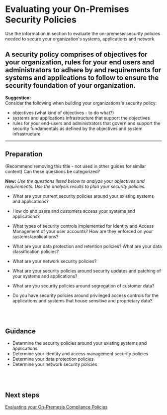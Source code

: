 # Evaluating your On-Premises Security Policies 

Use the information in section to evaluate the on-premesis security policies needed to secure your organization's systems, applications and network.

A security policy comprises of objectives for your organization, rules for your end users and administrators to adhere by and requirements for systems and applications to follow to ensure the security foundation of your organization. 
----
**Suggestion:**  
Consider the following when building your organizations's security policy:
- objectives (what kind of objectives - to do what?)
- systems and applications infrastructure that support the objectives
- rules for your end-users and administrators that govern and support the security fundamentals as defined by the objectives and system infrastructure

----

## Preparation 
(Recommend removing this title - not used in other guides for similar content)
Can these questions be categorized?

**New:** *Use the questions listed below to analyze your objectives and requirements. Use the analysis results to plan your security policies.*

- What are your current security policies around your existing systems and applications? 

- How do end users and customers access your systems and applications? 

- What types of security controls implemented for Identity and Access Management of your user accounts? How are they enforced on your systems/applications? 

- What are your data protection and retention policies? What are your data classification policies? 

- What are your network security policies? 

- What are your security policies around security updates and patching of your systems and applications? 

- What are you security policies around segregation of customer data? 

- Do you have security policies around privileged access controls for the applications and systems that house sensitive and proprietary data? 
<br />
<br />


## Guidance 

- Determine the security policies around your existing systems and applications 
- Determine your identity and access management security policies 
- Determine your data protection policies 
- Determine your network security policies 
<br />
<br />

## Next steps 

[Evaluating your On-Premesis Compliance Policies](https://github.com/nmcgregor/Azure-Security/blob/master/1.2-Evaluating-your-On-Premise-Compliance-Policies.md)
